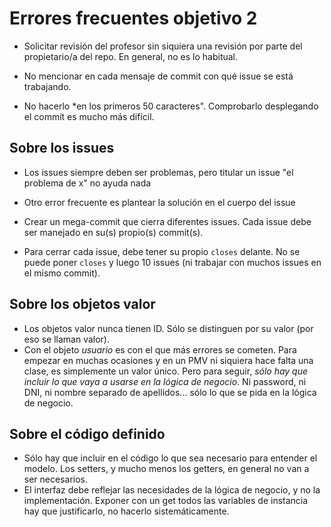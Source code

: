 # Errores frecuentes objetivo 2

* Solicitar revisión del profesor sin siquiera una revisión por parte del
  propietario/a del repo. En general, no es lo habitual.

* No mencionar en cada mensaje de commit con qué issue se está trabajando.

* No hacerlo *en los primeros 50 caracteres". Comprobarlo desplegando el commit
  es mucho más difícil.


## Sobre los issues

* Los issues siempre deben ser problemas, pero titular un issue "el problema de
  x" no ayuda nada

* Otro error frecuente es plantear la solución en el cuerpo del issue
* Crear un mega-commit que cierra diferentes issues. Cada issue debe ser
  manejado en su(s) propio(s) commit(s).
* Para cerrar cada issue, debe tener su propio `closes` delante. No se puede
  poner `closes` y luego 10 issues (ni trabajar con muchos issues en el mismo
  commit).

## Sobre los objetos valor

* Los objetos valor nunca tienen ID. Sólo se distinguen por su valor (por eso se
  llaman valor).
* Con el objeto *usuario* es con el que más errores se cometen. Para empezar en
  muchas ocasiones y en un PMV ni siquiera hace falta una clase, es simplemente
  un valor único. Pero para seguir, *sólo hay que incluir lo que vaya a usarse
  en la lógica de negocio*. Ni password, ni DNI, ni nombre separado de
  apellidos... sólo lo que se pida en la lógica de negocio.

## Sobre el código definido

* Sólo hay que incluir en el código lo que sea necesario para entender el
  modelo. Los setters, y mucho menos los getters, en general no van a ser
  necesarios.
* El interfaz debe reflejar las necesidades de la lógica de negocio, y no la
  implementación. Exponer con un get todos las variables de instancia hay que
  justificarlo, no hacerlo sistemáticamente.
